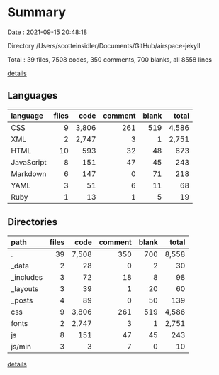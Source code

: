 # Summary

Date : 2021-09-15 20:48:18

Directory /Users/scotteinsidler/Documents/GitHub/airspace-jekyll

Total : 39 files,  7508 codes, 350 comments, 700 blanks, all 8558 lines

[details](details.md)

## Languages
| language | files | code | comment | blank | total |
| :--- | ---: | ---: | ---: | ---: | ---: |
| CSS | 9 | 3,806 | 261 | 519 | 4,586 |
| XML | 2 | 2,747 | 3 | 1 | 2,751 |
| HTML | 10 | 593 | 32 | 48 | 673 |
| JavaScript | 8 | 151 | 47 | 45 | 243 |
| Markdown | 6 | 147 | 0 | 71 | 218 |
| YAML | 3 | 51 | 6 | 11 | 68 |
| Ruby | 1 | 13 | 1 | 5 | 19 |

## Directories
| path | files | code | comment | blank | total |
| :--- | ---: | ---: | ---: | ---: | ---: |
| . | 39 | 7,508 | 350 | 700 | 8,558 |
| _data | 2 | 28 | 0 | 2 | 30 |
| _includes | 3 | 72 | 18 | 8 | 98 |
| _layouts | 3 | 39 | 1 | 20 | 60 |
| _posts | 4 | 89 | 0 | 50 | 139 |
| css | 9 | 3,806 | 261 | 519 | 4,586 |
| fonts | 2 | 2,747 | 3 | 1 | 2,751 |
| js | 8 | 151 | 47 | 45 | 243 |
| js/min | 3 | 3 | 7 | 0 | 10 |

[details](details.md)